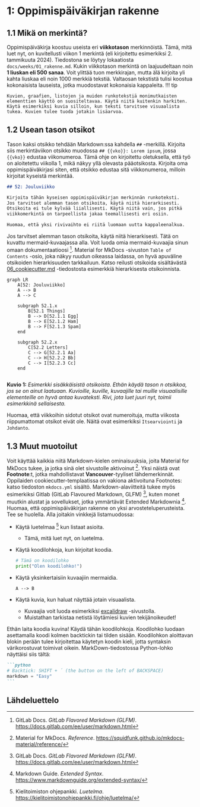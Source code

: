 # 1: Oppimispäiväkirjan rakenne

## 1.1 Mikä on merkintä?

Oppimispäiväkirja koostuu useista eri **viikkotason** merkinnöistä. Tämä, mitä luet nyt, on kuvitellusti viikon 1 merkintä (eli kirjoitettu esimerkiksi 2. tammikuuta 2024). Tiedostona se löytyy lokaatiosta `docs/weeks/01_rakenne.md`. Kukin viikkotason merkintä on laajuudeltaan noin **1 liuskan eli 500 sanaa**. Voit ylittää tuon merkkirajan, mutta älä kirjoita yli kahta liuskaa eli noin 1000 merkkiä tekstiä. Valtaosan tekstistä tulisi koostua kokonaisista lauseista, jotka muodostavat kokonaisia kappaleita.
!!! tip

    Kuvien, graafien, listojen ja muiden runkotekstiä monimutkaisten elementtien käyttö on suositeltavaa. Käytä niitä kuitenkin harkiten. Käytä esimerkiksi kuvia silloin, kun teksti tarvitsee visuaalista tukea. Kuvien tulee tuoda jotakin lisäarvoa.

## 1.2 Usean tason otsikot

Tason kaksi otsikko tehdään Markdown:ssa kahdella `##` -merkillä. Kirjoita siis merkintäviikon otsikko muodossa `## {{vko}}: Lorem ipsum`, jossa `{{vko}}` edustaa viikonumeroa. Tämä ohje on kirjoitettu oletuksella, että työ on aloitetettu viikolla 1, mikä näkyy yllä olevasta pääotsikosta. Kirjoita oma oppimispäiväkirjasi siten, että otsikko edustaa sitä viikkonumeroa, milloin kirjoitat kyseistä merkintää. 

```markdown title="52_something.md"
## 52: Jouluviikko

Kirjoita tähän kyseisen oppimispäiväkirjan merkinnän runkoteksti.
Jos tarvitset alemman tason otsikoita, käytä niitä hierarkisesti. 
Otsikoita ei tule kylvää liiallisesti. Käytä niitä vain, jos pitkä 
viikkomerkintä on tarpeellista jakaa teemallisesti eri osiin.

Huomaa, että yksi rivivaihto ei riitä luomaan uutta kappaleenalkua.
```

Jos tarvitset alemman tason otsikoita, käytä niitä hierarkisesti. Tätä on kuvattu mermaid-kuvaajassa alla. Voit luoda omia mermaid-kuvaajia sinun omaan dokumentaatioosi [^1739a4]. Material for MkDocs -sivuston `Table of Contents` -osio, joka näkyy ruudun oikeassa laidassa, on hyvä apuväline otsikoiden hierarkisuuden tarkkailuun. Katso reilusti otsikoida sisältävästä [06_cookiecutter.md](06_cookiecutter.md) -tiedostosta esimerkkiä hierarkisesta otsikoinnista.

```mermaid
graph LR
    A[52: Jouluviikko]
    A --> B
    A --> C

    subgraph 52.1.x
        B[52.1 Things]
        B --> D[52.1.1 Egg]
        B --> E[52.1.2 Ham]
        B --> F[52.1.3 Spam]
    end

    subgraph 52.2.x
        C[52.2 Letters]
        C --> G[52.2.1 Aa]
        C --> H[52.2.2 Bb]
        C --> I[52.2.3 Cc]
    end


```

**Kuvio 1:** *Esimerkki sisäkkäisistä otsikoista. Ethän käydä tason n otsikkoa, jos se on ainut laatuaan. Kuvioille, kuville, kuvaajille tai muille visuaalisille elementeille on hyvä antaa kuvateksti. Rivi, jota luet juuri nyt, toimii esimerkkinä sellaisesta.*

Huomaa, että viikkoihin sidotut otsikot ovat numeroituja, mutta viikosta riippumattomat otsikot eivät ole. Näitä ovat esimerkiksi `Itsearviointi` ja `Johdanto`.

## 1.3 Muut muotoilut

Voit käyttää kaikkia niitä Markdown-kielen ominaisuuksia, joita Material for MkDocs tukee, ja jotka sinä olet sivustolle aktivoinut [^115dd4]. Yksi näistä ovat **Footnote**:t, jotka mahdollistavat **Vancouver**-tyyliset lähdemerkinnät. Oppilaiden cookiecutter-templaatissa on vakiona aktivoituna Footnotes: katso tiedoston `mkdocs.yml` sisältö. Markdown-alaviitteitä tukee myös esimerkiksi Gitlab (GitLab Flavoured Markdown, GLFM) [^1739a4], kuten monet muutkin alustat ja sovellukset, jotka ymmärtävät Extended Markdownia [^e2a436]. Huomaa, että oppimispäiväkirjan rakenne on yksi arvosteteluperusteista. Tee se huolella. Alla joitakin vinkkejä listamuodossa:

* Käytä luetelmaa [^d1a7a7] kun listaat asioita.
    * Tämä, mitä luet nyt, on luetelma.
* Käytä koodilohkoja, kun kirjoitat koodia.

    ```python
    # Tämä on koodilohko
    print("Olen koodilohko!")
    ```

* Käytä yksinkertaisiin kuvaajiin mermaidia.

    ```mermaid
    A --> B
    ```

* Käytä kuvia, kun haluat näyttää jotain visuaalista.
    * Kuvaajia voit luoda esimerkiksi [excalidraw](https://excalidraw.com/) -sivustolla.
    * Muistathan tarkistaa netistä löytämiesi kuvien tekijänoikeudet!

Ethän laita koodia kuvina! Käydä tähän koodilohkoja. Koodilohko luodaan asettamalla koodi kolmen backtickin tai tilden sisään. Koodilohkon aloittavan blokin perään tulee kirjoitettaa käytetyn koodin kieli, jotta syntaksin värikorostuvat toimivat oikein. MarkDown-tiedostossa Python-lohko näyttäisi siis tältä:

~~~markdown
```python
# Backtick: SHIFT + ´ (the button on the left of BACKSPACE)
markdown = "Easy"
```
~~~

## Lähdeluettelo

[^115dd4]: Material for MkDocs. *Reference*. https://squidfunk.github.io/mkdocs-material/reference/
[^1739a4]: GitLab Docs. *GitLab Flavored Markdown (GLFM)*. https://docs.gitlab.com/ee/user/markdown.html
[^e2a436]: Markdown Guide. *Extended Syntax*. https://www.markdownguide.org/extended-syntax/
[^d1a7a7]: Kielitoimiston ohjepankki. *Luetelma*. https://kielitoimistonohjepankki.fi/ohje/luetelma/